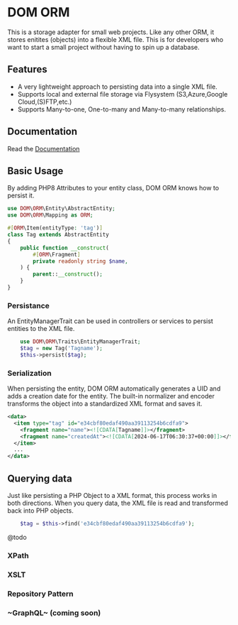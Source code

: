 # DOM ORM

This is a storage adapter for small web projects. Like any other ORM, it stores enitites (objects) into a flexible XML file. This is for developers who want to start a small project without having to spin up a database.

## Features

- A very lightweight approach to persisting data into a single XML file.
- Supports local and external file storage via Flysystem (S3,Azure,Google Cloud,(S)FTP,etc.)
- Supports Many-to-one, One-to-many and Many-to-many relationships.

## Documentation

Read the [Documentation](https://linktodocumentation)

## Basic Usage

By adding PHP8 Attributes to your entity class, DOM ORM knows how to persist it.

```php
use DOM\ORM\Entity\AbstractEntity;
use DOM\ORM\Mapping as ORM;

#[ORM\Item(entityType: 'tag')]
class Tag extends AbstractEntity
{
    public function __construct(
        #[ORM\Fragment]
        private readonly string $name,
    ) {
        parent::__construct();
    }
}
```

### Persistance

An EntityManagerTrait can be used in controllers or services to persist entities to the XML file. 
```php
    use DOM\ORM\Traits\EntityManagerTrait;
    $tag = new Tag('Tagname');
    $this->persist($tag);
```

### Serialization

When persisting the entity, DOM ORM automatically generates a UID and adds a creation date for the entity.
The built-in normalizer and encoder transforms the object into a standardized XML format and saves it.

```xml
<data>
  <item type="tag" id="e34cbf80edaf490aa39113254b6cdfa9">
    <fragment name="name"><![CDATA[Tagname]]></fragment>
    <fragment name="createdAt"><![CDATA[2024-06-17T06:30:37+00:00]]></fragment>
  </item>
  ...
</data>
```

## Querying data

Just like persisting a PHP Object to a XML format, this process works in both directions. 
When you query data, the XML file is read and transformed back into PHP objects.

```php
    $tag = $this->find('e34cbf80edaf490aa39113254b6cdfa9');
```
@todo
### XPath
### XSLT
### Repository Pattern
### ~GraphQL~ (coming soon)